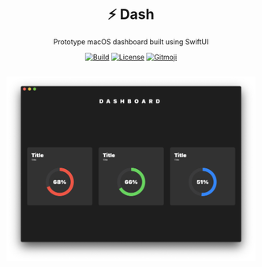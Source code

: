 <div align='center'>

  <h1>⚡️ Dash</h1>
  <p>Prototype macOS dashboard built using SwiftUI</p>

  [![Build](https://img.shields.io/github/workflow/status/nurodev/dash/%F0%9F%94%A8%20Build?label=%20&logo=Swift&logoColor=white&style=for-the-badge)](https://github.com/NuroDev/dash/actions?query=workflow%3A%22%F0%9F%94%A8+Build%22) 
  [![License](https://img.shields.io/badge/%20%F0%9F%93%84%20mit-blue.svg?longCache=true&style=for-the-badge)](https://opensource.org/licenses/MIT) 
  [![Gitmoji](https://img.shields.io/badge/-%20%F0%9F%98%9C-FFDD67.svg?longCache=true&style=for-the-badge)](https://gitmoji.carloscuesta.me/) 

  <br />

  <img alt="Screenshot" src="./assets/Screenshot.png" />

</div>
